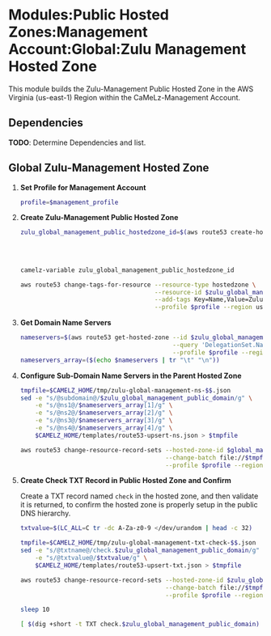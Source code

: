 # Modules:Public Hosted Zones:Management Account:Global:Zulu Management Hosted Zone

This module builds the Zulu-Management Public Hosted Zone in the AWS Virginia (us-east-1) Region within the
CaMeLz-Management Account.

## Dependencies

**TODO**: Determine Dependencies and list.

## Global Zulu-Management Hosted Zone

1. **Set Profile for Management Account**

    ```bash
    profile=$management_profile
    ```

1. **Create Zulu-Management Public Hosted Zone**

    ```bash
    zulu_global_management_public_hostedzone_id=$(aws route53 create-hosted-zone --name $zulu_global_management_public_domain \
                                                                                 --hosted-zone-config Comment="Public Zone for $zulu_global_management_public_domain",PrivateZone=false \
                                                                                 --caller-reference $(date +%s) \
                                                                                 --query 'HostedZone.Id' \
                                                                                 --profile $profile --region us-east-1 --output text | cut -f3 -d /)
    camelz-variable zulu_global_management_public_hostedzone_id

    aws route53 change-tags-for-resource --resource-type hostedzone \
                                         --resource-id $zulu_global_management_public_hostedzone_id \
                                         --add-tags Key=Name,Value=Zulu-Management-PublicHostedZone Key=Company,Value=Zulu Key=Environment,Value=Management \
                                         --profile $profile --region us-east-1 --output text
    ```

1. **Get Domain Name Servers**

    ```bash
    nameservers=$(aws route53 get-hosted-zone --id $zulu_global_management_public_hostedzone_id \
                                              --query 'DelegationSet.NameServers' \
                                              --profile $profile --region us-east-1 --output text)
    nameservers_array=($(echo $nameservers | tr "\t" "\n"))
    ```

1. **Configure Sub-Domain Name Servers in the Parent Hosted Zone**

    ```bash
    tmpfile=$CAMELZ_HOME/tmp/zulu-global-management-ns-$$.json
    sed -e "s/@subdomain@/$zulu_global_management_public_domain/g" \
        -e "s/@ns1@/$nameservers_array[1]/g" \
        -e "s/@ns2@/$nameservers_array[2]/g" \
        -e "s/@ns3@/$nameservers_array[3]/g" \
        -e "s/@ns4@/$nameservers_array[4]/g" \
        $CAMELZ_HOME/templates/route53-upsert-ns.json > $tmpfile

    aws route53 change-resource-record-sets --hosted-zone-id $global_management_public_hostedzone_id \
                                            --change-batch file://$tmpfile \
                                            --profile $profile --region us-east-1 --output text
    ```

1. **Create Check TXT Record in Public Hosted Zone and Confirm**

   Create a TXT record named `check` in the hosted zone, and then validate it is returned, to confirm the hosted zone is
   properly setup in the public DNS hierarchy.

    ```bash
    txtvalue=$(LC_ALL=C tr -dc A-Za-z0-9 </dev/urandom | head -c 32)

    tmpfile=$CAMELZ_HOME/tmp/zulu-global-management-txt-check-$$.json
    sed -e "s/@txtname@/check.$zulu_global_management_public_domain/g" \
        -e "s/@txtvalue@/$txtvalue/g" \
        $CAMELZ_HOME/templates/route53-upsert-txt.json > $tmpfile

    aws route53 change-resource-record-sets --hosted-zone-id $zulu_global_management_public_hostedzone_id \
                                            --change-batch file://$tmpfile \
                                            --profile $profile --region us-east-1 --output text

    sleep 10

    [ $(dig +short -t TXT check.$zulu_global_management_public_domain) = "\"$txtvalue\"" ] && echo "Check confirmed"
    ```
